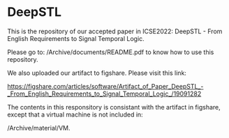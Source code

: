 # DeepSTL
This is the repository of our accepted paper in ICSE2022: DeepSTL - From English Requirements to Signal Temporal Logic.

Please go to:
/Archive/documents/README.pdf 
to know how to use this repository.

We also uploaded our artifact to figshare. Please visit this link:

https://figshare.com/articles/software/Artifact_of_Paper_DeepSTL_-_From_English_Requirements_to_Signal_Temporal_Logic_/19091282

The contents in this responsitory is consistant with the artifact in figshare, except that a virtual machine is not included in:

/Archive/material/VM. 
